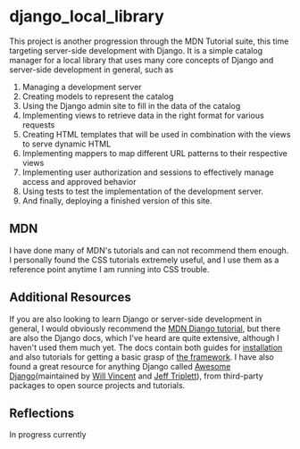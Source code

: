 # django_local_library
This project is another progression through the MDN Tutorial suite, this time targeting server-side development with Django. It is a simple catalog manager for a local library that uses many core concepts of Django and server-side development in general, such as 
1. Managing a development server
2. Creating models to represent the catalog
3. Using the Django admin site to fill in the data of the catalog
4. Implementing views to retrieve data in the right format for various requests
5. Creating HTML templates that will be used in combination with the views to serve dynamic HTML
6. Implementing mappers to map different URL patterns to their respective views
7. Implementing user authorization and sessions to effectively manage access and approved behavior
8. Using tests to test the implementation of the development server.
9. And finally, deploying a finished version of this site.
## MDN 
I have done many of MDN's tutorials and can not recommend them enough. I personally found the CSS tutorials extremely useful, and I use them as a reference point anytime I am running into CSS trouble. 
## Additional Resources 
If you are also looking to learn Django or server-side development in general, I would obviously recommend the [MDN Django tutorial](https://developer.mozilla.org/en-US/docs/Learn_web_development/Extensions/Server-side/Django), but there are also the Django docs, which I've heard are quite extensive, although I haven't used them much yet. The docs contain both guides for [installation](https://docs.djangoproject.com/en/5.2/intro/install/) and also tutorials for getting a basic grasp of [the framework](https://docs.djangoproject.com/en/5.2/intro/tutorial01/). I have also found a great resource for anything Django called [Awesome Django](https://github.com/wsvincent/awesome-django?tab=readme-ov-file)(maintained by [Will Vincent](https://github.com/wsvincent) and [Jeff Triplett](https://github.com/jefftriplett)), from third-party packages to open source projects and tutorials.
## Reflections 
In progress currently

 
